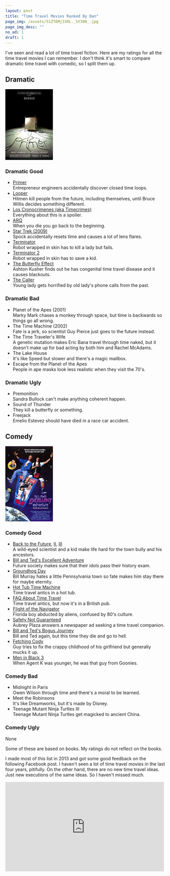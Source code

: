 ```yaml
---
layout: post
title: "Time Travel Movies Ranked By Dan"
page_img: /assets/51ZT6MjIXOL._SY300_.jpg
page_img_desc: ""
no_ad: 1
draft: 1
---
```


I've seen and read a lot of time travel fiction. Here are my ratings for all the time travel movies I can remember. I don't think it's smart to compare dramatic time travel with comedic, so I split them up.

<div style="clear: both"></div>

## Dramatic

<div class="illustration" style="width: 150px">
    <img src="/assets/Primer_(2004_film_poster).jpg" />
</div>

### Dramatic Good

* [Primer](https://www.youtube.com/watch?v=9A7fCKM4ERA)<br />Entrepreneur engineers accidentally discover closed time loops.
* [Looper](https://www.youtube.com/watch?v=1C3yDHl_MBM)<br />Hitmen kill people from the future, including themselves, until Bruce Willis decides something different.
* [Los Cronocrimenes (aka Timecrimes)](https://www.youtube.com/watch?v=UtL-3iEInQI)<br />Everything about this is a spoiler.
* [ARQ](https://www.netflix.com/title/80092885)<br />When you die you go back to the beginning.
* [Star Trek (2009)](https://www.youtube.com/watch?v=FTzIaSQwxCU)<br />Spock accidentally resets time and causes a lot of lens flares.
* [Terminator](https://www.youtube.com/watch?v=-fN82upbGPo)<br />Robot wrapped in skin has to kill a lady but fails.
* [Terminator 2](https://www.youtube.com/watch?v=ut0PQ5sTDu0)<br />Robot wrapped in skin has to save a kid.
* [The Butterfly Effect](https://www.youtube.com/watch?v=yreck-Kp8kI)<br />Ashton Kusher finds out he has congenital time travel disease and it causes blackouts.
* [The Caller](https://www.youtube.com/watch?v=V4jMiH6cDtE)<br />Young lady gets horrified by old lady's phone calls from the past.

### Dramatic Bad
* Planet of the Apes (2001)<br />Marky Mark chases a monkey through space, but time is backwards so things go all wrong.
* The Time Machine (2002)<br />Fate is a jerk, so scientist Guy Pierce just goes to the future instead.
* The Time Traveler's Wife<br />A genetic mutation makes Eric Bana travel through time naked, but it doesn't make up for bad acting by both him and Rachel McAdams.
* The Lake House<br />It's like Speed but slower and there's a magic mailbox.
* Escape from the Planet of the Apes<br />People in ape masks look less realistic when they visit the 70's.

### Dramatic Ugly
* Premonition<br />Sandra Bullock can't make anything coherent happen.
* Sound of Thunder<br />They kill a butterfly or something.
* Freejack<br />Emelio Estevez should have died in a race car accident.

## Comedy

<div class="illustration" style="width: 150px">
    <img src="/assets/bill_ted_s_excellent_adventure-471795106-large.jpg" />
</div>

### Comedy Good

* [Back to the Future](https://www.youtube.com/watch?v=UpEbGV-mjq0), [II](https://www.youtube.com/watch?v=hdEorlgVe-c), [III](https://www.youtube.com/watch?v=TSXf27_J8vw)<br />A wild-eyed scientist and a kid make life hard for the town bully and his ancestors.
* [Bill and Ted's Excellent Adventure](https://www.youtube.com/watch?v=tHL_Of_CZ1A)<br />Future society makes sure that their idols pass their history exam.
* [Groundhog Day](https://www.youtube.com/watch?v=8skEQx5w8Cs)<br />Bill Murray hates a little Pennsylvania town so fate makes him stay there for maybe eternity.
* [Hot Tub Time Machine](https://www.youtube.com/watch?v=6f0R6atZcbQ)<br />Time travel antics in a hot tub.
* [FAQ About Time Travel](https://www.youtube.com/watch?v=JfvA6iE_lWw)<br />Time travel antics, but now it's in a British pub.
* [Flight of the Navigator](https://www.youtube.com/watch?v=YXLxrUTd9kk)<br />Florida boy abducted by aliens, confused by 80's culture.
* [Safety Not Guaranteed](https://www.youtube.com/watch?v=91FDjrG-XnY)<br />Aubrey Plaza answers a newspaper ad seeking a time travel companion.
* [Bill and Ted's Bogus Journey](https://www.youtube.com/watch?v=cPc-MeuUU10)<br />Bill and Ted again, but this time they die and go to hell.
* [Fetching Cody](https://www.amazon.com/Fetching-Cody-Barclay-Hope/dp/B001HCQVSK)<br />Guy tries to fix the crappy childhood of his girlfriend but generally mucks it up.
* [Men in Black 3](https://www.youtube.com/watch?v=H0sbIxjUD1s)<br />When Agent K was younger, he was that guy from Goonies.

### Comedy Bad
* Midnight in Paris<br />Owen Wilson through time and there's a moral to be learned.
* Meet the Robinsons<br />It's like Dreamworks, but it's made by Disney.
* Teenage Mutant Ninja Turtles III<br />Teenage Mutant Ninja Turtles get magicked to ancient China.

### Comedy Ugly
None

Some of these are based on books. My ratings do not reflect on the books.

I made most of this list in 2013 and got some good feedback on the following Facebook post. I haven't seen a lot of time travel movies in the last four years, pitifully. On the other hand, there are no new time travel ideas. Just new executions of the same ideas. So I haven't missed much.

<iframe src="https://www.facebook.com/plugins/post.php?href=https%3A%2F%2Fwww.facebook.com%2Fdankuck%2Fposts%2F10200884397806486&width=500" width="500" height="281" style="border:none;overflow:hidden" scrolling="no" frameborder="0" allowTransparency="true"></iframe>
